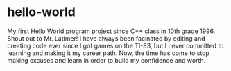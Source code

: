 # hello-world
My first Hello World program project since C++ class in 10th grade 1996.  Shout out to Mr. Latimer!
I have always been facinated by editing and creating code ever since I got games on the TI-83, but I never committed to learning and making it my career path.  Now, the time has come to stop making excuses and learn in order to build my confidence and worth.
